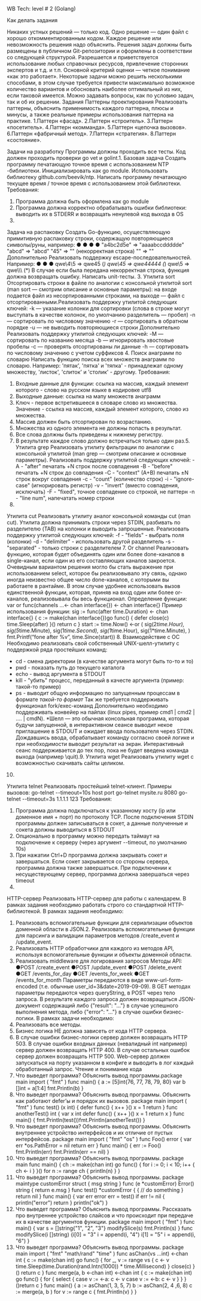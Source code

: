 WB Tech: level # 2 (Golang)

Как делать задания

Никаких устных решений — только код. Одно решение — один файл с хорошо
откомментированным кодом. Каждое решение или невозможность решения надо
объяснить.
Решения задач должны быть размещены в публичном Git-репозитории и оформлены в
соответствии со следующей структурой.
Разрешается и приветствуется использование любых справочных ресурсов,
привлечение сторонних экспертов и т.д. и т.п.
Основной критерий оценки — четкое понимание «как это работает». Некоторые задачи
можно решить несколькими способами, в этом случае требуется привести
максимально возможное количество вариантов и обосновать наиболее оптимальный
из них, если таковой имеется.
Можно задавать вопросы, как по условию задач, так и об их решении.
Задания
Паттерны проектирования
Реализовать паттерны, объяснить применимость каждого паттерна, плюсы и минусы, а
также реальные примеры использования паттерна на практике.
1.Паттерн «фасад».
2.Паттерн «строитель».
3.Паттерн «посетитель».
4.Паттерн «комманда».
5.Паттерн «цепочка вызовов».
6.Паттерн «фабричный метод».
7.Паттерн «стратегия».
8.Паттерн «состояние».



Задачи на разработку
Программы должны проходить все тесты. Код должен проходить
проверки go vet и golint.1.
Базовая задача
Создать программу печатающую точное время с использованием
NTP -библиотеки. Инициализировать как go module. Использовать
библиотеку github.com/beevik/ntp. Написать программу
печатающую текущее время / точное время с использованием этой
библиотеки.
Требования:
1. Программа должна быть оформлена как go module
2. Программа должна корректно обрабатывать ошибки
   библиотеки: выводить их в STDERR и возвращать ненулевой
   код выхода в OS
2.
Задача на распаковку
Создать Go-функцию, осуществляющую примитивную распаковку
строки, содержащую повторяющиеся символы/руны, например:
●
●
●
●
"a4bc2d5e" => "aaaabccddddde"
"abcd" => "abcd"
"45" => "" (некорректная строка)
"" => ""
Дополнительно
Реализовать поддержку escape-последовательностей.
Например:
●
●
●
qwe\4\5 => qwe45 (*)
qwe\45 => qwe44444 (*)
qwe\\5 => qwe\\\\\ (*)
В случае если была передана некорректная строка, функция
должна возвращать ошибку. Написать unit-тесты.
3.
Утилита sort
Отсортировать строки в файле по аналогии с консольной
утилитой sort (man sort — смотрим описание и основные
параметры): на входе подается файл из несортированными
строками, на выходе — файл с отсортированными.Реализовать поддержку утилитой следующих ключей:
-k — указание колонки для сортировки (слова в строке могут
выступать в качестве колонок, по умолчанию разделитель —
пробел)
-n — сортировать по числовому значению
-r — сортировать в обратном порядке
-u — не выводить повторяющиеся строки
Дополнительно
Реализовать поддержку утилитой следующих ключей:
-M — сортировать по названию месяца
-b — игнорировать хвостовые пробелы
-c — проверять отсортированы ли данные
-h — сортировать по числовому значению с учетом суффиксов
4.
Поиск анаграмм по словарю
Написать функцию поиска всех множеств анаграмм по словарю.
Например:
'пятак', 'пятка' и 'тяпка' - принадлежат одному множеству,
'листок', 'слиток' и 'столик' - другому.
Требования:
1. Входные данные для функции: ссылка на массив, каждый
   элемент которого - слово на русском языке в кодировке
   utf8
2. Выходные данные: ссылка на мапу множеств анаграмм
3. Ключ - первое встретившееся в словаре слово из
   множества. Значение - ссылка на массив, каждый элемент
   которого,
   слово из множества.
4. Массив должен быть отсортирован по возрастанию.
5. Множества из одного элемента не должны попасть в
   результат.
6. Все слова должны быть приведены к нижнему регистру.
7. В результате каждое слово должно встречаться только один
   раз.5.
   Утилита grep
   Реализовать утилиту фильтрации по аналогии с консольной
   утилитой (man grep — смотрим описание и основные параметры).
   Реализовать поддержку утилитой следующих ключей:
   -A - "after" печатать +N строк после совпадения
   -B - "before" печатать +N строк до совпадения
   -C - "context" (A+B) печатать ±N строк вокруг совпадения
   -c - "count" (количество строк)
   -i - "ignore-case" (игнорировать регистр)
   -v - "invert" (вместо совпадения, исключать)
   -F - "fixed", точное совпадение со строкой, не паттерн
   -n - "line num", напечатать номер строки
6.
Утилита cut
Реализовать утилиту аналог консольной команды cut (man cut).
Утилита должна принимать строки через STDIN, разбивать по
разделителю (TAB) на колонки и выводить запрошенные.
Реализовать поддержку утилитой следующих ключей:
-f - "fields" - выбрать поля (колонки)
-d - "delimiter" - использовать другой разделитель
-s - "separated" - только строки с разделителем
7.
Or channel
Реализовать функцию, которая будет объединять один или более
done-каналов в single-канал, если один из его составляющих каналов
закроется.
Очевидным вариантом решения могло бы стать выражение при
использованием select, которое бы реализовывало эту связь, однако
иногда неизвестно общее число done-каналов, с которыми вы
работаете в рантайме. В этом случае удобнее использовать вызов
единственной функции, которая, приняв на вход один или более
or-каналов, реализовывала бы весь функционал.
Определение функции:
var or func(channels ...<- chan interface{}) <- chan
interface{}
Пример использования функции:
sig := func(after time.Duration) <- chan interface{} {
c := make(chan interface{})go func() {
defer close(c)
time.Sleep(after)
}()
return c
}
start := time.Now()
<-or (
sig(2*time.Hour),
sig(5*time.Minute),
sig(1*time.Second),
sig(1*time.Hour),
sig(1*time.Minute),
)
fmt.Printf(“fone after %v”, time.Since(start))
8.
Взаимодействие с ОС
Необходимо реализовать свой собственный UNIX-шелл-утилиту с
поддержкой ряда простейших команд:
- cd <args> - смена директории (в качестве аргумента могут
  быть то-то и то)
- pwd - показать путь до текущего каталога
- echo <args> - вывод аргумента в STDOUT
- kill <args> - "убить" процесс, переданный в качесте
  аргумента (пример: такой-то пример)
- ps - выводит общую информацию по запущенным процессам в
  формате *такой-то формат*
  Так же требуется поддерживать функционал fork/exec-команд
  Дополнительно необходимо поддерживать конвейер на пайпах
  (linux pipes, пример cmd1 | cmd2 | .... | cmdN).
  *Шелл — это обычная консольная программа, которая будучи
  запущенной, в интерактивном сеансе выводит некое приглашение
  в STDOUT и ожидает ввода пользователя через STDIN. Дождавшись
  ввода, обрабатывает команду согласно своей логике
  и при необходимости выводит результат на экран. Интерактивный
  сеанс поддерживается до тех пор, пока не будет введена
  команда выхода (например \quit).9.
  Утилита wget
  Реализовать утилиту wget с возможностью скачивать сайты
  целиком.
10.
Утилита telnet
Реализовать простейший telnet-клиент.
Примеры вызовов:
go-telnet --timeout=10s host port go-telnet mysite.ru 8080
go-telnet --timeout=3s 1.1.1.1 123
Требования:
1. Программа должна подключаться к указанному хосту (ip или
   доменное имя + порт) по протоколу TCP. После подключения
   STDIN программы должен записываться в сокет, а данные
   полученные и сокета должны выводиться в STDOUT
2. Опционально в программу можно передать таймаут на
   подключение к серверу (через аргумент --timeout, по
   умолчанию 10s)
3. При нажатии Ctrl+D программа должна закрывать сокет и
   завершаться. Если сокет закрывается со стороны сервера,
   программа должна также завершаться. При подключении к
   несуществующему сервер, программа должна завершаться
   через timeout
11.
HTTP-сервер
Реализовать HTTP-сервер для работы с календарем. В рамках
задания необходимо работать строго со стандартной
HTTP-библиотекой.
В рамках задания необходимо:
1. Реализовать вспомогательные функции для сериализации
   объектов доменной области в JSON.2. Реализовать вспомогательные функции для парсинга и
   валидации параметров методов /create_event и
   /update_event.
3. Реализовать HTTP обработчики для каждого из методов API,
   используя вспомогательные функции и объекты доменной
   области.
4. Реализовать middleware для логирования запросов
   Методы API:
   ●POST /create_event
   ●POST /update_event
   ●POST /delete_event
   ●GET /events_for_day
   ●GET /events_for_week
   ●GET /events_for_month
   Параметры передаются в виде www-url-form-encoded (т.е.
   обычные user_id=3&date=2019-09-09). В GET методах параметры
   передаются через queryString, в POST через тело запроса.
   В результате каждого запроса должен возвращаться
   JSON-документ содержащий либо {"result": "..."} в случае
   успешного выполнения метода, либо {"error": "..."} в случае
   ошибки бизнес-логики.
   В рамках задачи необходимо:
1. Реализовать все методы.
2. Бизнес логика НЕ должна зависеть от кода HTTP сервера.
3. В случае ошибки бизнес-логики сервер должен возвращать
   HTTP 503. В случае ошибки входных данных (невалидный int
   например) сервер должен возвращать HTTP 400. В случае
   остальных ошибок сервер должен возвращать HTTP 500.
   Web-сервер должен запускаться на порту указанном в
   конфиге и выводить в лог каждый обработанный запрос.
   Чтение и понимание кода
1. Что выведет программа? Объяснить вывод программы.package main
   import (
   "fmt"
   )
   func main() {
   a := [5]int{76, 77, 78, 79, 80}
   var b []int = a[1:4]
   fmt.Println(b)
   }
2. Что выведет программа? Объяснить вывод программы. Объяснить как работают
   defer’ы и порядок их вызовов.
   package main
   import (
   "fmt"
   )
   func test() (x int) {
   defer func() {
   x++
   }()
   x = 1
   return
   }
   func anotherTest() int {
   var x int
   defer func() {
   x++
   }()
   x = 1
   return x
   }
   func main() {
   fmt.Println(test())fmt.Println(anotherTest())
   }
3. Что выведет программа? Объяснить вывод программы. Объяснить внутреннее
   устройство интерфейсов и их отличие от пустых интерфейсов.
   package main
   import (
   "fmt"
   "os"
   )
   func Foo() error {
   var err *os.PathError = nil
   return err
   }
   func main() {
   err := Foo()
   fmt.Println(err)
   fmt.Println(err == nil)
   }
4. Что выведет программа? Объяснить вывод программы.
   package main
   func main() {
   ch := make(chan int)
   go func() {
   for i := 0; i < 10; i++ {
   ch <- i
   }
   }()
   for n := range ch {
   println(n)
   }
   }
5. Что выведет программа? Объяснить вывод программы.
   package maintype customError struct {
   msg string
   }
   func (e *customError) Error() string {
   return e.msg
   }
   func test() *customError {
   {
   // do something
   }
   return nil
   }
   func main() {
   var err error
   err = test()
   if err != nil {
   println("error")
   return
   }
   println("ok")
   }
6. Что выведет программа? Объяснить вывод программы. Рассказать про
   внутреннее устройство слайсов и что происходит при передаче их в качестве
   аргументов функции.
   package main
   import (
   "fmt"
   )
   func main() {
   var s = []string{"1", "2", "3"}
   modifySlice(s)
   fmt.Println(s)
   }
   func modifySlice(i []string) {i[0] = "3"
   i = append(i, "4")
   i[1] = "5"
   i = append(i, "6")
   }
7. Что выведет программа? Объяснить вывод программы.
   package main
   import (
   "fmt"
   "math/rand"
   "time"
   )
   func asChan(vs ...int) <-chan int {
   c := make(chan int)
   go func() {
   for _, v := range vs {
   c <- v
   time.Sleep(time.Duration(rand.Intn(1000)) *
   time.Millisecond)
   }
   close(c)
   }()
   return c
   }
   func merge(a, b <-chan int) <-chan int {
   c := make(chan int)
   go func() {
   for {
   select {
   case v := <-a:
   c <- v
   case v := <-b:
   c <- v
   }
   }
   }()return c
   }
   func main() {
   a := asChan(1, 3, 5, 7)
   b := asChan(2, 4 ,6, 8)
   c := merge(a, b )
   for v := range c {
   fmt.Println(v)
   }
   }